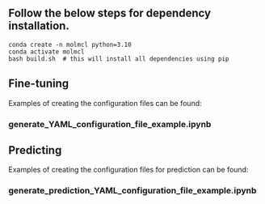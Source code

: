 ## Follow the below steps for dependency installation.
```
conda create -n molmcl python=3.10
conda activate molmcl
bash build.sh  # this will install all dependencies using pip
```
## Fine-tuning
Examples of creating the configuration files can be found:

### generate_YAML_configuration_file_example.ipynb

## Predicting
Examples of creating the configuration files for prediction can be found:

### generate_prediction_YAML_configuration_file_example.ipynb
